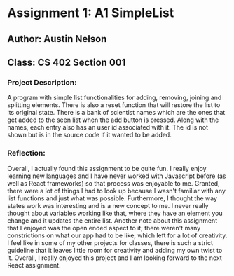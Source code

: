 # Assignment 1: A1 SimpleList
## Author: Austin Nelson
## Class: CS 402 Section 001

### Project Description: 
A program with simple list functionalities for adding, removing, joining and splitting elements. There is also
a reset function that will restore the list to its original state. There is a bank of scientist names which are the 
ones that get added to the seen list when the add button is pressed. Along with the names, each entry also has an
user id associated with it. The id is not shown but is in the source code if it wanted to be added. 

### Reflection:
Overall, I actually found this assignment to be quite fun. I really enjoy learning new languages and I have never
worked with Javascript before (as well as React frameworks) so that process was enjoyable to me. Granted, there were
a lot of things I had to look up because I wasn't familiar with any list functions and just what was possible.
Furthermore, I thought the way states work was interesting and is a new concept to me. I never really thought about
variables working like that, where they have an element you change and it updates the entire list. Another note
about this assignment that I enjoyed was the open ended aspect to it; there weren't many constrictions on what our app
had to be like, which left for a lot of creativity. I feel like in some of my other projects for classes, there is 
such a strict guideline that it leaves little room for creativity and adding my own twist to it. Overall, I really
enjoyed this project and I am looking forward to the next React assignment.  
